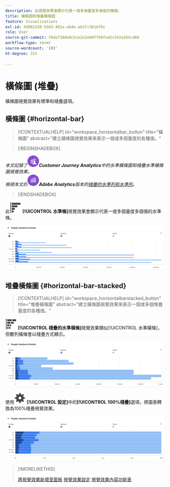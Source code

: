 ```yaml
---
description: 此視覺效果會顯示代表一或多個量度多個值的橫條。
title: 橫條圖和堆疊橫條圖
feature: Visualizations
exl-id: 4d982430-5d43-482a-ab4e-ab1fc3616f0c
role: User
source-git-commit: f8abf388e0cb1e2e2eb9ff69fed2c542a26dcd66
workflow-type: tm+mt
source-wordcount: '193'
ht-degree: 31%

---
```


# 橫條圖 (堆疊)

橫條圖視覺效果有標準和棧疊選項。

## 橫條圖 {#horizontal-bar}

<!-- markdownlint-disable MD034 -->

>[!CONTEXTUALHELP]
>id="workspace_horizontalbar_button"
>title="橫條圖"
>abstract="建立橫條圖視覺效果來表示一個或多個量度的各種值。"

<!-- markdownlint-enable MD034 -->


>[!BEGINSHADEBOX]

*本文記錄了![CustomerJourneyAnalytics](/help/assets/icons/CustomerJourneyAnalytics.svg)**Customer Journey Analytics**中的水準橫條圖和棧疊水準橫條圖視覺效果。<br/>檢視本文的![AdobeAnalytics](/help/assets/icons/AdobeAnalytics.svg)**Adobe Analytics**版本的[棧疊的水準列和水準列](https://experienceleague.adobe.com/en/docs/analytics/analyze/analysis-workspace/visualizations/horizontal-bar)。*

>[!ENDSHADEBOX]


此![GraphBarHorizontal](/help/assets/icons/GraphBarHorizontal.svg) **[!UICONTROL 水準條]**&#x200B;視覺效果會顯示代表一或多個量度多個值的水準條。

![水準長條圖，顯示包含頁面檢視、頁面速度、造訪、登入與退出的量度。](assets/horizontal-bar.png)

## 堆疊橫條圖 {#horizontal-bar-stacked}

<!-- markdownlint-disable MD034 -->

>[!CONTEXTUALHELP]
>id="workspace_horizontalbarstacked_button"
>title="堆疊橫條圖"
>abstract="建立橫條圖視覺效果來表示一個或多個堆疊量度的各種值。"

<!-- markdownlint-enable MD034 -->


![GraphBarHorizontalStacked](/help/assets/icons/GraphBarHorizontalStacked.svg) **[!UICONTROL 棧疊的水準橫條]**&#x200B;視覺效果類似[!UICONTROL 水準橫條]，但數列橫條會以棧疊方式顯示。

![顯示頁面檢視次數、瀏覽次數、登入次數和退出次數的棧疊橫條圖。](assets/horizontal-bar-stacked.png)

使用![設定](/help/assets/icons/Setting.svg) **[!UICONTROL 設定]**&#x200B;中的&#x200B;**[!UICONTROL 100%棧疊]**&#x200B;選項，將圖表轉換為100%棧疊視覺效果。

![100%棧疊的水準橫條圖](assets/horizontal-bar-stacked100.png)


>[!MORELIKETHIS]
>
>[將視覺效果新增至面板](/help/analysis-workspace/visualizations/freeform-analysis-visualizations.md#add-visualizations-to-a-panel)
>[視覺效果設定](/help/analysis-workspace/visualizations/freeform-analysis-visualizations.md#settings)
>[視覺效果內容功能表](/help/analysis-workspace/visualizations/freeform-analysis-visualizations.md#context-menu)
>

